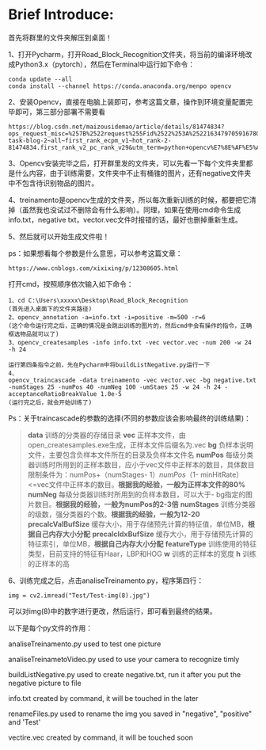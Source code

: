 # Brief Introduce:

首先将群里的文件夹解压到桌面！

1、打开Pycharm，打开Road_Block_Recognition文件夹，将当前的编译环境改成Python3.x（pytorch），然后在Terminal中运行如下命令：

```
conda update --all
conda install --channel https://conda.anaconda.org/menpo opencv
```

2、安装Opencv，直接在电脑上装即可，参考这篇文章，操作到环境变量配置完毕即可，第三部分部署不需要看

```
https://blog.csdn.net/maizousidemao/article/details/81474834?ops_request_misc=%257B%2522request%255Fid%2522%253A%2522163479705916780261970635%2522%252C%2522scm%2522%253A%252220140713.130102334.pc%255Fall.%2522%257D&request_id=163479705916780261970635&biz_id=0&utm_medium=distribute.pc_search_result.none-task-blog-2~all~first_rank_ecpm_v1~hot_rank-2-81474834.first_rank_v2_pc_rank_v29&utm_term=python+opencv%E7%8E%AF%E5%A2%83%E5%8F%98%E9%87%8F&spm=1018.2226.3001.4187
```

3、Opencv安装完毕之后，打开群里发的文件夹，可以先看一下每个文件夹里都是什么内容，由于训练需要，文件夹中不止有桶锥的图片，还有negative文件夹中不包含待识别物品的图片。

4、treinamento是opencv生成的文件夹，所以每次重新训练的时候，都要把它清掉（虽然我也没试过不删除会有什么影响）。同理，如果在使用cmd命令生成info.txt，negative txt，vector.vec文件时报错的话，最好也删掉重新生成。

5、然后就可以开始生成文件啦！

ps：如果想看每个参数是什么意思，可以参考这篇文章：

```
https://www.cnblogs.com/xixixing/p/12308605.html
```

打开cmd，按照顺序依次输入如下命令：

```
1、cd C:\Users\xxxxx\Desktop\Road_Block_Recognition
(首先进入桌面下的文件夹路径)
2、opencv_annotation -a=info.txt -i=positive -m=500 -r=6
(这个命令运行完之后，正确的情况是会跳出训练的图片的，然后cmd中会有操作的指令，正确框选物品就可以了)
3、opencv_createsamples -info info.txt -vec vector.vec -num 200 -w 24 -h 24

运行第四条指令之前，先在Pycharm中将buildListNegative.py运行一下
4、
opencv_traincascade -data treinamento -vec vector.vec -bg negative.txt -numStages 25 -numPos 40 -numNeg 100 -umStaes 25 -w 24 -h 24 -acceptanceRatioBreakValue 1.0e-5
(运行完之后，就会开始训练了)
```

Ps：关于traincascade的参数的选择(不同的参数应该会影响最终的训练结果)：

> **data** 训练的分类器的存储目录
> **vec** 正样本文件，由open_createsamples.exe生成，正样本文件后缀名为.vec
> **bg** 负样本说明文件，主要包含负样本文件所在的目录及负样本文件名
> **numPos** 每级分类器训练时所用到的正样本数目，应小于vec文件中正样本的数目，具体数目限制条件为：numPos+（numStages- 1）*numPos*（1- minHitRate）<=vec文件中正样本的数目。**根据我的经验，一般为正样本文件的80%**
> **numNeg** 每级分类器训练时所用到的负样本数目，可以大于- bg指定的图片数目。**根据我的经验，一般为numPos的2-3倍**
> **numStages** 训练分类器的级数，强分类器的个数。**根据我的经验，一般为12-20**
> **precalcValBufSize** 缓存大小，用于存储预先计算的特征值，单位MB，**根据自己内存大小分配**
> **precalcIdxBufSize** 缓存大小，用于存储预先计算的特征索引，单位MB，**根据自己内存大小分配**
> **featureType** 训练使用的特征类型，目前支持的特征有Haar，LBP和HOG
> **w** 训练的正样本的宽度
> **h** 训练的正样本的高

6、训练完成之后，点击analiseTreinamento.py，程序第四行：

```
img = cv2.imread("Test/Test-img(8).jpg")
```

可以对img(8)中的数字进行更改，然后运行，即可看到最终的结果。



以下是每个py文件的作用：

analiseTreinamento.py used to test one picture

analiseTreinametoVideo.py used to use your camera to recognize timly

buildListNegative.py used to create negative.txt, run it after you put the negative picture to file

info.txt created by command, it will be touched in the later

renameFiles.py used to rename the img you saved in "negative", "positive" and 'Test'

vectire.vec created by command, it will be touched soon
